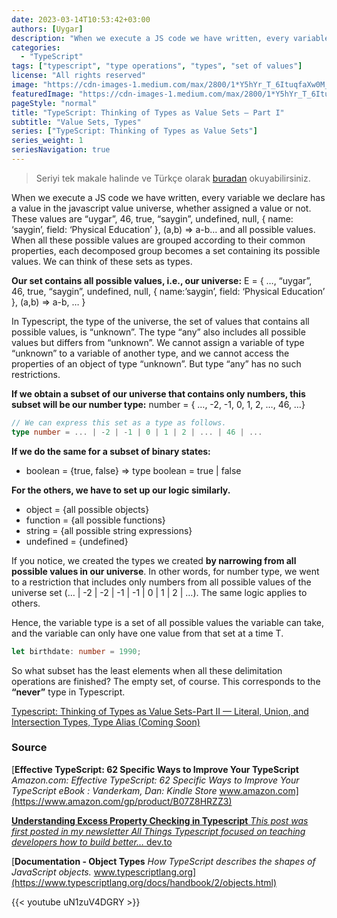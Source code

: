 ```yaml
---
date: 2023-03-14T10:53:42+03:00
authors: [Uygar]
description: "When we execute a JS code we have written, every variable we declare has a value in the javascript value universe, whether assigned a value or not."
categories:
  - "TypeScript"
tags: ["typescript", "type operations", "types", "set of values"]
license: "All rights reserved"
image: "https://cdn-images-1.medium.com/max/2800/1*Y5hYr_T_6ItuqfaXw0M_AQ.jpeg"
featuredImage: "https://cdn-images-1.medium.com/max/2800/1*Y5hYr_T_6ItuqfaXw0M_AQ.jpeg"
pageStyle: "normal"
title: "TypeScript: Thinking of Types as Value Sets — Part I"
subtitle: "Value Sets, Types"
series: ["TypeScript: Thinking of Types as Value Sets"]
series_weight: 1
seriesNavigation: true
---
```


> Seriyi tek makale halinde ve Türkçe olarak [buradan](/posts/typescript-tipler-ve-deger-kumeleri) okuyabilirsiniz.

When we execute a JS code we have written, every variable we declare has a value in the javascript value universe, whether assigned a value or not. These values are “uygar”, 46, true, “saygin”, undefined, null, { name: ‘saygin’, field: ‘Physical Education’ }, (a,b) => a-b… and all possible values. When all these possible values are grouped according to their common properties, each decomposed group becomes a set containing its possible values. We can think of these sets as types.

**Our set contains all possible values, i.e., our universe:**
E = { …, “uygar”, 46, true, “saygin”, undefined, null, { name:’saygin’, field: ‘Physical Education’ }, (a,b) => a-b, … }

In Typescript, the type of the universe, the set of values that contains all possible values, is “unknown”. The type “any” also includes all possible values but differs from “unknown”. We cannot assign a variable of type “unknown” to a variable of another type, and we cannot access the properties of an object of type “unknown”. But type “any” has no such restrictions.

**If we obtain a subset of our universe that contains only numbers, this subset will be our number type:**
number = { …, -2, -1, 0, 1, 2, …, 46, …}
```typescript
// We can express this set as a type as follows.
type number = ... | -2 | -1 | 0 | 1 | 2 | ... | 46 | ...
```
**If we do the same for a subset of binary states:**
* boolean = {true, false} => type boolean = true | false

**For the others, we have to set up our logic similarly.**
* object = {all possible objects}
* function = {all possible functions}
* string = {all possible string expressions}
* undefined = {undefined}

If you notice, we created the types we created **by narrowing from all possible values in our universe**. In other words, for number type, we went to a restriction that includes only numbers from all possible values of the universe set (… | -2 | -2 | -1 | -1 | 0 | 1 | 2 | …). The same logic applies to others.

Hence, the variable type is a set of all possible values the variable can take, and the variable can only have one value from that set at a time T.
```typescript
let birthdate: number = 1990;
```
So what subset has the least elements when all these delimitation operations are finished? The empty set, of course. This corresponds to the **“never”** type in Typescript.

[Typescript: Thinking of Types as Value Sets-Part II — Literal, Union, and Intersection Types, Type Alias (Coming Soon)](#)

### **Source**
[**Effective TypeScript: 62 Specific Ways to Improve Your TypeScript**
_Amazon.com: Effective TypeScript: 62 Specific Ways to Improve Your TypeScript eBook : Vanderkam, Dan: Kindle Store_ www.amazon.com](https://www.amazon.com/gp/product/B07Z8HRZZ3)

[**Understanding Excess Property Checking in Typescript**
_This post was first posted in my newsletter All Things Typescript focused on teaching developers how to build better…_ dev.to](https://dev.to/this-is-learning/understanding-excess-property-checking-in-typescript-ook)

[**Documentation - Object Types**
_How TypeScript describes the shapes of JavaScript objects._ www.typescriptlang.org](https://www.typescriptlang.org/docs/handbook/2/objects.html)

{{< youtube uN1zuV4DGRY >}}